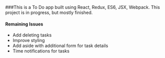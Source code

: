 ###This is a To Do app built using React, Redux, ES6, JSX, Webpack. This project is in progress, but mostly finished. 

#### Remaining Issues
*  Add deleting tasks
*  Improve styling
*  Add aside with additional form for task details
*  Time notifications for tasks

